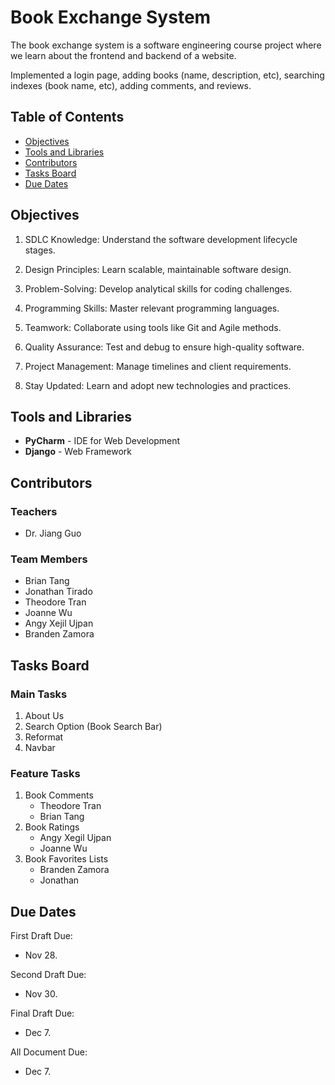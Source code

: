 # Book Exchange System
The book exchange system is a software engineering course project where we learn about the frontend and backend of a website.

Implemented a login page, adding books (name, description, etc), searching indexes (book name, etc), adding comments, and reviews.

## Table of Contents
- [Objectives](#objectives)
- [Tools and Libraries](#tools-and-libraries)
- [Contributors](#contributors)
- [Tasks Board](#tasks-board)
- [Due Dates](#due-dates)

## Objectives
1. SDLC Knowledge: Understand the software development lifecycle stages.

2. Design Principles: Learn scalable, maintainable software design.

3. Problem-Solving: Develop analytical skills for coding challenges.

4. Programming Skills: Master relevant programming languages.

5. Teamwork: Collaborate using tools like Git and Agile methods.

6. Quality Assurance: Test and debug to ensure high-quality software.

7. Project Management: Manage timelines and client requirements.

8. Stay Updated: Learn and adopt new technologies and practices.

## Tools and Libraries
- **PyCharm** - IDE for Web Development
- **Django** - Web Framework

## Contributors
### Teachers
- Dr. Jiang Guo

### Team Members
- Brian Tang
- Jonathan Tirado
- Theodore Tran
- Joanne Wu
- Angy Xejil Ujpan
- Branden Zamora

## Tasks Board
### Main Tasks
1. About Us
2. Search Option (Book Search Bar)
3. Reformat
4. Navbar

### Feature Tasks
1. Book Comments
    - Theodore Tran
    - Brian Tang 
2. Book Ratings
    - Angy Xegil Ujpan
    - Joanne Wu
3. Book Favorites Lists
    - Branden Zamora
    - Jonathan

## Due Dates
First Draft Due:
- Nov 28.

Second Draft Due:
- Nov 30.

Final Draft Due:
- Dec 7.

All Document Due:
- Dec 7.
